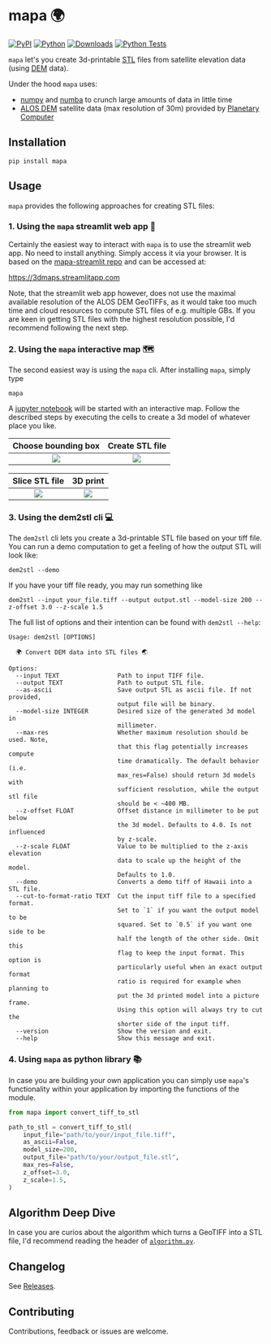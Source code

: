 # mapa 🌍

[![PyPI](https://badge.fury.io/py/mapa.svg)](https://badge.fury.io/py/mapa)
[![Python](https://img.shields.io/pypi/pyversions/mapa.svg?style=plastic)](https://badge.fury.io/py/mapa)
[![Downloads](https://pepy.tech/badge/mapa/month)](https://pepy.tech/project/mapa)
[![Python Tests](https://github.com/fgebhart/mapa/actions/workflows/test.yml/badge.svg)](https://github.com/fgebhart/mapa/actions/workflows/test.yml)

`mapa` let's you create 3d-printable [STL](https://en.wikipedia.org/wiki/STL_(file_format)) files from satellite
elevation data (using [DEM](https://en.wikipedia.org/wiki/Digital_elevation_model) data).

Under the hood `mapa` uses:
* [numpy](https://numpy.org/) and [numba](https://numba.pydata.org/) to crunch large amounts of data in little time
* [ALOS DEM](https://planetarycomputer.microsoft.com/dataset/alos-dem) satellite data (max resolution of 30m) provided by
  [Planetary Computer](https://planetarycomputer.microsoft.com/)


## Installation
```
pip install mapa
```

## Usage
`mapa` provides the following approaches for creating STL files:

### 1. Using the `mapa` streamlit web app 🎈
Certainly the easiest way to interact with `mapa` is to use the streamlit web app. No need to install anything. Simply
access it via your browser. It is based on the [mapa-streamlit repo](https://github.com/fgebhart/mapa-streamlit) and can
be accessed at:

https://3dmaps.streamlitapp.com

Note, that the streamlit web app however, does not use the maximal available resolution of the ALOS DEM GeoTIFFs, as it
would take too much time and cloud resources to compute STL files of e.g. multiple GBs. If you are keen in getting STL
files with the highest resolution possible, I'd recommend following the next step.

### 2. Using the `mapa` interactive map 🗺
The second easiest way is using the `mapa` cli. After installing `mapa`, simply type
```
mapa
```
A [jupyter notebook](https://jupyter.org/) will be started with an interactive map. Follow the described steps by
executing the cells to create a 3d model of whatever place you like.

 Choose bounding box    | Create STL file
:-------------------------:|:-------------------------:
![](https://i.imgur.com/76hcx9Nh.jpg)  |  ![](https://i.imgur.com/llvxlrkh.png)

 Slice STL file         | 3D print
:-------------------------:|:-------------------------:
![](https://i.imgur.com/AKSRHbKh.jpg)  |  ![](https://i.imgur.com/DTc1yTBh.jpg)

### 3. Using the dem2stl cli 💻
The `dem2stl` cli lets you create a 3d-printable STL file based on your tiff file. You can run a demo computation to get
a feeling of how the output STL will look like:
```
dem2stl --demo
```
If you have your tiff file ready, you may run something like
```
dem2stl --input your_file.tiff --output output.stl --model-size 200 --z-offset 3.0 --z-scale 1.5
```
The full list of options and their intention can be found with `dem2stl --help`:
```
Usage: dem2stl [OPTIONS]

  🌍 Convert DEM data into STL files 🌏

Options:
  --input TEXT                Path to input TIFF file.
  --output TEXT               Path to output STL file.
  --as-ascii                  Save output STL as ascii file. If not provided,
                              output file will be binary.
  --model-size INTEGER        Desired size of the generated 3d model in
                              millimeter.
  --max-res                   Whether maximum resolution should be used. Note,
                              that this flag potentially increases compute
                              time dramatically. The default behavior (i.e.
                              max_res=False) should return 3d models with
                              sufficient resolution, while the output stl file
                              should be < ~400 MB.
  --z-offset FLOAT            Offset distance in millimeter to be put below
                              the 3d model. Defaults to 4.0. Is not influenced
                              by z-scale.
  --z-scale FLOAT             Value to be multiplied to the z-axis elevation
                              data to scale up the height of the model.
                              Defaults to 1.0.
  --demo                      Converts a demo tiff of Hawaii into a STL file.
  --cut-to-format-ratio TEXT  Cut the input tiff file to a specified format.
                              Set to `1` if you want the output model to be
                              squared. Set to `0.5` if you want one side to be
                              half the length of the other side. Omit this
                              flag to keep the input format. This option is
                              particularly useful when an exact output format
                              ratio is required for example when planning to
                              put the 3d printed model into a picture frame.
                              Using this option will always try to cut the
                              shorter side of the input tiff.
  --version                   Show the version and exit.
  --help                      Show this message and exit.
```

### 4. Using `mapa` as python library 📚
In case you are building your own application you can simply use `mapa`'s functionality within your application by importing the functions of the module.
```python
from mapa import convert_tiff_to_stl

path_to_stl = convert_tiff_to_stl(
    input_file="path/to/your/input_file.tiff",
    as_ascii=False,
    model_size=200,
    output_file="path/to/your/output_file.stl",
    max_res=False,
    z_offset=3.0,
    z_scale=1.5,
)
```


## Algorithm Deep Dive

In case you are curios about the algorithm which turns a GeoTIFF into a STL file, I'd recommend reading the header of
[`algorithm.py`](https://github.com/fgebhart/mapa/blob/main/mapa/algorithm.py).


## Changelog

See [Releases](https://github.com/fgebhart/mapa/releases).


## Contributing

Contributions, feedback or issues are welcome.
